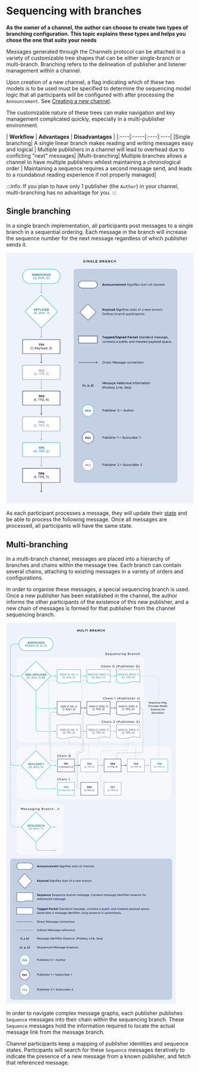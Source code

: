 # Sequencing with branches

**As the owner of a channel, the author can choose to create two types of branching configuration. This topic explains these types and helps you chose the one that suits your needs**

Messages generated through the Channels protocol can be attached in a variety of customizable tree shapes that can be either single-branch or multi-branch. Branching refers to the delineation of publisher and listener management within a channel. 

Upon creation of a new channel, a flag indicating which of these two models is to be used must be specified to determine the sequencing model logic that all participants will be configured with after processing the `Announcement`. See [Creating a new channel](../guides/creating-a-new-channel.md).

The customizable nature of these trees can make navigation and key management complicated quickly, especially in a multi-publisher environment. 

| **Workflow** | **Advantages** | **Disadvantages** |
|:----|:-----|:----|:----|
|Single branching| A single linear branch makes reading and writing messages easy and logical | Multiple publishers in a channel will lead to overhead due to conficting "next" messages|
|Multi-branching| Multiple branches allows a channel to have multiple publishers whilest maintaining a chronological order | Maintaining a sequence requires a second message send, and leads to a roundabout reading experience if not properly managed|

:::info:
If you plan to have only 1 publisher (the `Author`) in your channel, multi-branching has no advantage for you. 
:::

## Single branching

In a single branch implementation, all participants post messages to a single branch in a sequential ordering. Each message in the branch will increase the sequence number for the next message regardless of which publisher sends it. 

![Message flow in a single branch scenario](../images/single-branch.png)

As each participant processes a message, they will update their [state](../how-it-works.md) and be able to process the following message. Once all messages are processed, all participants will have the same state.

## Multi-branching

In a multi-branch channel, messages are placed into a hierarchy of branches and chains within the message tree. Each branch can contain several chains, attaching to existing messages in a variety of orders and configurations. 

In order to organise these messages, a special sequencing branch is used. Once a new publisher has been established in the channel, the author informs the other participants of the existence of this new publisher, and a new chain of messages is formed for that publisher from the channel sequencing branch. 

![Message flow in a multi branching scenario](../images/multi-branch.png)

In order to navigate complex message graphs, each publisher publishes `Sequence` messages into their chain within the sequencing branch. These `Sequence` messages hold the information required to locate the actual message link from the message branch.

Channel participants keep a mapping of publisher identities and sequence states. Participants will search for these `Sequence` messages iteratively to indicate the presence of a new message from a known  publisher, and fetch that referenced message. 
